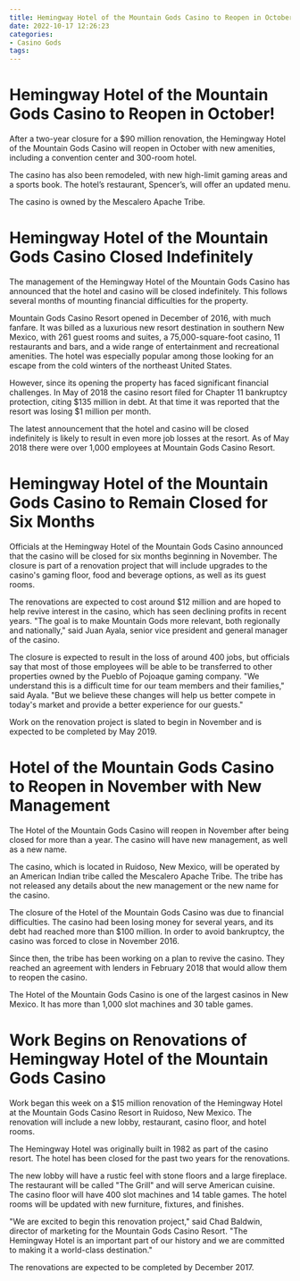 ```yaml
---
title: Hemingway Hotel of the Mountain Gods Casino to Reopen in October!
date: 2022-10-17 12:26:23
categories:
- Casino Gods
tags:
---
```



#  Hemingway Hotel of the Mountain Gods Casino to Reopen in October!

After a two-year closure for a $90 million renovation, the Hemingway Hotel of the Mountain Gods Casino will reopen in October with new amenities, including a convention center and 300-room hotel.

The casino has also been remodeled, with new high-limit gaming areas and a sports book. The hotel’s restaurant, Spencer’s, will offer an updated menu.

The casino is owned by the Mescalero Apache Tribe.

#  Hemingway Hotel of the Mountain Gods Casino Closed Indefinitely

The management of the Hemingway Hotel of the Mountain Gods Casino has announced that the hotel and casino will be closed indefinitely. This follows several months of mounting financial difficulties for the property.

Mountain Gods Casino Resort opened in December of 2016, with much fanfare. It was billed as a luxurious new resort destination in southern New Mexico, with 261 guest rooms and suites, a 75,000-square-foot casino, 11 restaurants and bars, and a wide range of entertainment and recreational amenities. The hotel was especially popular among those looking for an escape from the cold winters of the northeast United States.

However, since its opening the property has faced significant financial challenges. In May of 2018 the casino resort filed for Chapter 11 bankruptcy protection, citing $135 million in debt. At that time it was reported that the resort was losing $1 million per month.

The latest announcement that the hotel and casino will be closed indefinitely is likely to result in even more job losses at the resort. As of May 2018 there were over 1,000 employees at Mountain Gods Casino Resort.

#  Hemingway Hotel of the Mountain Gods Casino to Remain Closed for Six Months

Officials at the Hemingway Hotel of the Mountain Gods Casino announced that the casino will be closed for six months beginning in November. The closure is part of a renovation project that will include upgrades to the casino's gaming floor, food and beverage options, as well as its guest rooms.

The renovations are expected to cost around $12 million and are hoped to help revive interest in the casino, which has seen declining profits in recent years. "The goal is to make Mountain Gods more relevant, both regionally and nationally," said Juan Ayala, senior vice president and general manager of the casino.

The closure is expected to result in the loss of around 400 jobs, but officials say that most of those employees will be able to be transferred to other properties owned by the Pueblo of Pojoaque gaming company. "We understand this is a difficult time for our team members and their families," said Ayala. "But we believe these changes will help us better compete in today's market and provide a better experience for our guests."

Work on the renovation project is slated to begin in November and is expected to be completed by May 2019.

#  Hotel of the Mountain Gods Casino to Reopen in November with New Management

The Hotel of the Mountain Gods Casino will reopen in November after being closed for more than a year. The casino will have new management, as well as a new name.

The casino, which is located in Ruidoso, New Mexico, will be operated by an American Indian tribe called the Mescalero Apache Tribe. The tribe has not released any details about the new management or the new name for the casino.

The closure of the Hotel of the Mountain Gods Casino was due to financial difficulties. The casino had been losing money for several years, and its debt had reached more than $100 million. In order to avoid bankruptcy, the casino was forced to close in November 2016.

Since then, the tribe has been working on a plan to revive the casino. They reached an agreement with lenders in February 2018 that would allow them to reopen the casino.

The Hotel of the Mountain Gods Casino is one of the largest casinos in New Mexico. It has more than 1,000 slot machines and 30 table games.

#  Work Begins on Renovations of Hemingway Hotel of the Mountain Gods Casino

Work began this week on a $15 million renovation of the Hemingway Hotel at the Mountain Gods Casino Resort in Ruidoso, New Mexico. The renovation will include a new lobby, restaurant, casino floor, and hotel rooms.

The Hemingway Hotel was originally built in 1982 as part of the casino resort. The hotel has been closed for the past two years for the renovations.

The new lobby will have a rustic feel with stone floors and a large fireplace. The restaurant will be called "The Grill" and will serve American cuisine. The casino floor will have 400 slot machines and 14 table games. The hotel rooms will be updated with new furniture, fixtures, and finishes.

"We are excited to begin this renovation project," said Chad Baldwin, director of marketing for the Mountain Gods Casino Resort. "The Hemingway Hotel is an important part of our history and we are committed to making it a world-class destination."

The renovations are expected to be completed by December 2017.
